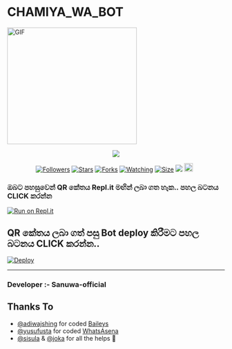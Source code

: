 # CHAMIYA_WA_BOT
<img src="https://i.ibb.co/Wc43gsh/Whats-App-Image-2022-08-11-at-2-19-52-PM.jpg" alt="GIF" width="300" height="270"/>
<p align="center"> <a href="github.com/sanuwaofficial"><img align="center" src="https://img.shields.io/badge/KING_CHAMI-green?colorA=%23ff0000&colorB=%23017e40&style=for-the-badge"/></a>
 <p align="center">
<a href="https://github.com/sanuwaofficial/AQUABOT-MD"><img title="Followers" src="https://img.shields.io/github/followers/sanuwaofficial?e=flat-square"></a>
<a href="https://github.com/sanuwaofficial/AQUABOT-MD/stargazers/"><img title="Stars" src="https://img.shields.io/github/stars/sanuwaofficial/AQUABOT-MD?color=blue&style=flat-square"></a>
<a href="https://github.com/sanuwaofficial/AQUABOT-MD/network/members"><img title="Forks" src="https://img.shields.io/github/forks/sanuwaofficial/AQUABOT-MD?color=red&style=flat-square"></a>
<a href="https://github.com/sanuwaofficial/AQUABOT-MD/watchers"><img title="Watching" src="https://img.shields.io/github/watchers/sanuwaofficial/AQUABOT-MD?label=Watchers&color=blue&style=flat-square"></a>
<a href="https://github.com/sanuwaofficial/AQUABOT-MD"><img title="Size" src="https://img.shields.io/github/repo-size/sanuwaofficial/AQUABOT-MD?style=flat-square&color=green"></a>
<a href="https://hits.seeyoufarm.com"><img src="https://hits.seeyoufarm.com/api/count/incr/badge.svg?url=https://github.com/sanuwaofficial/AQUABOT-MD&count_bg=%2379C83D&title_bg=%23555555&icon=probot.svg&icon_color=%2300FF6D&title=hits&edge_flat=false"/></a>
<a href="https://github.com/sanuwaofficial/AQUABOT-MD/graphs/commit-activity"><img height="20" src="https://img.shields.io/badge/Maintained%3F-yes-green.svg"></a>&nbsp;&nbsp;
</p>
<p align='center'>
    </p>
    
  ### ඔබට පහසුවෙන් QR කේතය Repl.it මඟින් ලබා ගත හැක.. පහල බටනය CLICK කරන්න

[![Run on Repl.it](https://repl.it/badge/github/quiec/whatsasena)](https://replit.com/@MagmaGaming/AQUABOT-MDV2?v=1)

## QR කේතය ලබා ගත් පසු Bot deploy කිරීමට පහල බටනය CLICK කරන්න..
[![Deploy](https://www.herokucdn.com/deploy/button.svg)](https://heroku.com/deploy?template=https://github.com/sanuwaofficial/AQUABOT-MD)

---------------------------------   

 ###  Developer :- Sanuwa-official 

## Thanks To
- [@adiwajshing](https://github.com/adiwajshing/) for coded [Baileys](https://github.com/adiwajshing/Baileys) 
- [@yusufusta](https://github.com/yusufusta/) for coded [WhatsAsena](https://github.com/yusufusta/WhatsAsena) 
- [@sisula](https://github.com/sisula/) & [@joka](https://github.com/MrJoka-Thejaka/) for all the helps 🤝
 
  
 
